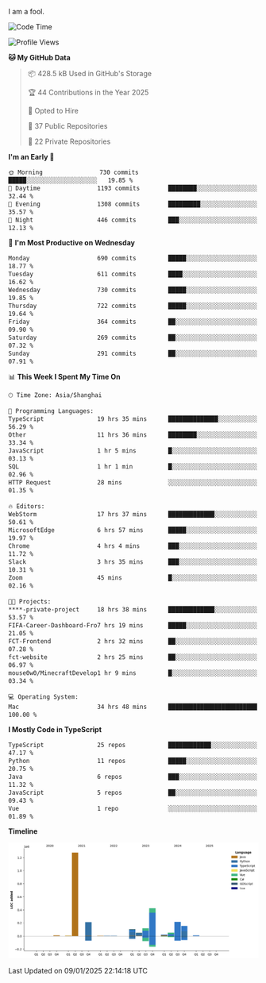 I am a fool.

<!--START_SECTION:waka-->
![Code Time](http://img.shields.io/badge/Code%20Time-2%2C408%20hrs%204%20mins-blue)

![Profile Views](http://img.shields.io/badge/Profile%20Views-0-blue)

**🐱 My GitHub Data** 

> 📦 428.5 kB Used in GitHub's Storage 
 > 
> 🏆 44 Contributions in the Year 2025
 > 
> 💼 Opted to Hire
 > 
> 📜 37 Public Repositories 
 > 
> 🔑 22 Private Repositories 
 > 
**I'm an Early 🐤** 

```text
🌞 Morning                730 commits         █████░░░░░░░░░░░░░░░░░░░░   19.85 % 
🌆 Daytime                1193 commits        ████████░░░░░░░░░░░░░░░░░   32.44 % 
🌃 Evening                1308 commits        █████████░░░░░░░░░░░░░░░░   35.57 % 
🌙 Night                  446 commits         ███░░░░░░░░░░░░░░░░░░░░░░   12.13 % 
```
📅 **I'm Most Productive on Wednesday** 

```text
Monday                   690 commits         █████░░░░░░░░░░░░░░░░░░░░   18.77 % 
Tuesday                  611 commits         ████░░░░░░░░░░░░░░░░░░░░░   16.62 % 
Wednesday                730 commits         █████░░░░░░░░░░░░░░░░░░░░   19.85 % 
Thursday                 722 commits         █████░░░░░░░░░░░░░░░░░░░░   19.64 % 
Friday                   364 commits         ██░░░░░░░░░░░░░░░░░░░░░░░   09.90 % 
Saturday                 269 commits         ██░░░░░░░░░░░░░░░░░░░░░░░   07.32 % 
Sunday                   291 commits         ██░░░░░░░░░░░░░░░░░░░░░░░   07.91 % 
```


📊 **This Week I Spent My Time On** 

```text
🕑︎ Time Zone: Asia/Shanghai

💬 Programming Languages: 
TypeScript               19 hrs 35 mins      ██████████████░░░░░░░░░░░   56.29 % 
Other                    11 hrs 36 mins      ████████░░░░░░░░░░░░░░░░░   33.34 % 
JavaScript               1 hr 5 mins         █░░░░░░░░░░░░░░░░░░░░░░░░   03.13 % 
SQL                      1 hr 1 min          █░░░░░░░░░░░░░░░░░░░░░░░░   02.96 % 
HTTP Request             28 mins             ░░░░░░░░░░░░░░░░░░░░░░░░░   01.35 % 

🔥 Editors: 
WebStorm                 17 hrs 37 mins      █████████████░░░░░░░░░░░░   50.61 % 
MicrosoftEdge            6 hrs 57 mins       █████░░░░░░░░░░░░░░░░░░░░   19.97 % 
Chrome                   4 hrs 4 mins        ███░░░░░░░░░░░░░░░░░░░░░░   11.72 % 
Slack                    3 hrs 35 mins       ███░░░░░░░░░░░░░░░░░░░░░░   10.31 % 
Zoom                     45 mins             █░░░░░░░░░░░░░░░░░░░░░░░░   02.16 % 

🐱‍💻 Projects: 
****-private-project     18 hrs 38 mins      █████████████░░░░░░░░░░░░   53.57 % 
FIFA-Career-Dashboard-Fro7 hrs 19 mins       █████░░░░░░░░░░░░░░░░░░░░   21.05 % 
FCT-Frontend             2 hrs 32 mins       ██░░░░░░░░░░░░░░░░░░░░░░░   07.28 % 
fct-website              2 hrs 25 mins       ██░░░░░░░░░░░░░░░░░░░░░░░   06.97 % 
mouse0w0/MinecraftDevelop1 hr 9 mins         █░░░░░░░░░░░░░░░░░░░░░░░░   03.34 % 

💻 Operating System: 
Mac                      34 hrs 48 mins      █████████████████████████   100.00 % 
```

**I Mostly Code in TypeScript** 

```text
TypeScript               25 repos            ████████████░░░░░░░░░░░░░   47.17 % 
Python                   11 repos            █████░░░░░░░░░░░░░░░░░░░░   20.75 % 
Java                     6 repos             ███░░░░░░░░░░░░░░░░░░░░░░   11.32 % 
JavaScript               5 repos             ██░░░░░░░░░░░░░░░░░░░░░░░   09.43 % 
Vue                      1 repo              ░░░░░░░░░░░░░░░░░░░░░░░░░   01.89 % 
```



**Timeline**

![Lines of Code chart](https://raw.githubusercontent.com/VeejaLiu/VeejaLiu/master/assets/bar_graph.png)


 Last Updated on 09/01/2025 22:14:18 UTC
<!--END_SECTION:waka-->
